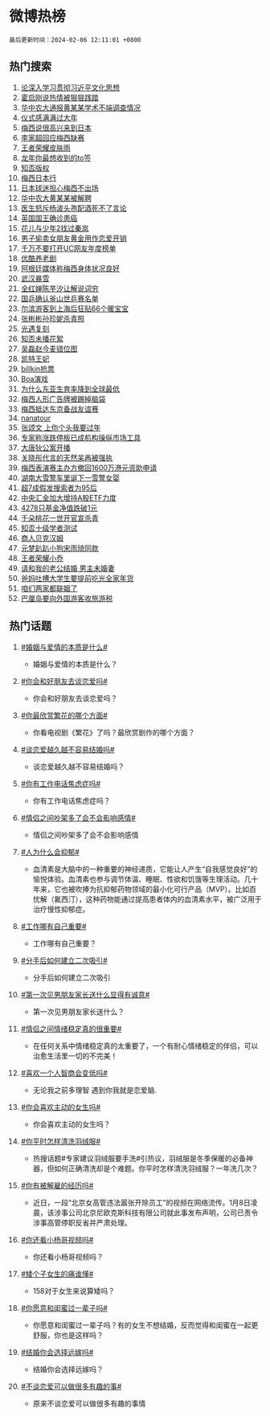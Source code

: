 # 微博热榜

`最后更新时间：2024-02-06 12:11:01 +0800`

## 热门搜索

1. [论深入学习贯彻习近平文化思想](https://m.weibo.cn/search?containerid=100103type%3D1%26t%3D10%26q%3D%23%E8%AE%BA%E6%B7%B1%E5%85%A5%E5%AD%A6%E4%B9%A0%E8%B4%AF%E5%BD%BB%E4%B9%A0%E8%BF%91%E5%B9%B3%E6%96%87%E5%8C%96%E6%80%9D%E6%83%B3%23&stream_entry_id=51&isnewpage=1&extparam=seat%3D1%26pos%3D0%26dgr%3D0%26filter_type%3Drealtimehot%26c_type%3D51%26stream_entry_id%3D51%26cate%3D10103%26q%3D%2523%25E8%25AE%25BA%25E6%25B7%25B1%25E5%2585%25A5%25E5%25AD%25A6%25E4%25B9%25A0%25E8%25B4%25AF%25E5%25BD%25BB%25E4%25B9%25A0%25E8%25BF%2591%25E5%25B9%25B3%25E6%2596%2587%25E5%258C%2596%25E6%2580%259D%25E6%2583%25B3%2523%26display_time%3D1707192659%26pre_seqid%3D17071926599289213224)
1. [霍启刚说热情被狠狠践踏](https://m.weibo.cn/search?containerid=100103type%3D1%26t%3D10%26q%3D%23%E9%9C%8D%E5%90%AF%E5%88%9A%E8%AF%B4%E7%83%AD%E6%83%85%E8%A2%AB%E7%8B%A0%E7%8B%A0%E8%B7%B5%E8%B8%8F%23&stream_entry_id=31&isnewpage=1&extparam=seat%3D1%26band_rank%3D1%26filter_type%3Drealtimehot%26c_type%3D31%26realpos%3D1%26cate%3D5001%26lcate%3D5001%26flag%3D1%26dgr%3D0%26q%3D%2523%25E9%259C%258D%25E5%2590%25AF%25E5%2588%259A%25E8%25AF%25B4%25E7%2583%25AD%25E6%2583%2585%25E8%25A2%25AB%25E7%258B%25A0%25E7%258B%25A0%25E8%25B7%25B5%25E8%25B8%258F%2523%26stream_entry_id%3D31%26pos%3D0%26display_time%3D1707192659%26pre_seqid%3D17071926599289213224)
1. [华中农大通报黄某某学术不端调查情况](https://m.weibo.cn/search?containerid=100103type%3D1%26t%3D10%26q%3D%23%E5%8D%8E%E4%B8%AD%E5%86%9C%E5%A4%A7%E9%80%9A%E6%8A%A5%E9%BB%84%E6%9F%90%E6%9F%90%E5%AD%A6%E6%9C%AF%E4%B8%8D%E7%AB%AF%E8%B0%83%E6%9F%A5%E6%83%85%E5%86%B5%23&stream_entry_id=31&isnewpage=1&extparam=seat%3D1%26band_rank%3D2%26filter_type%3Drealtimehot%26c_type%3D31%26realpos%3D2%26cate%3D5001%26lcate%3D5001%26flag%3D1%26dgr%3D0%26q%3D%2523%25E5%258D%258E%25E4%25B8%25AD%25E5%2586%259C%25E5%25A4%25A7%25E9%2580%259A%25E6%258A%25A5%25E9%25BB%2584%25E6%259F%2590%25E6%259F%2590%25E5%25AD%25A6%25E6%259C%25AF%25E4%25B8%258D%25E7%25AB%25AF%25E8%25B0%2583%25E6%259F%25A5%25E6%2583%2585%25E5%2586%25B5%2523%26stream_entry_id%3D31%26pos%3D1%26display_time%3D1707192659%26pre_seqid%3D17071926599289213224)
1. [仪式感满满过大年](https://m.weibo.cn/search?containerid=100103type%3D1%26t%3D10%26q%3D%23%E4%BB%AA%E5%BC%8F%E6%84%9F%E6%BB%A1%E6%BB%A1%E8%BF%87%E5%A4%A7%E5%B9%B4%23&stream_entry_id=31&isnewpage=1&extparam=seat%3D1%26band_rank%3D3%26filter_type%3Drealtimehot%26c_type%3D31%26realpos%3D3%26cate%3D5001%26lcate%3D5001%26flag%3D1%26dgr%3D0%26q%3D%2523%25E4%25BB%25AA%25E5%25BC%258F%25E6%2584%259F%25E6%25BB%25A1%25E6%25BB%25A1%25E8%25BF%2587%25E5%25A4%25A7%25E5%25B9%25B4%2523%26stream_entry_id%3D31%26pos%3D2%26display_time%3D1707192659%26pre_seqid%3D17071926599289213224)
1. [梅西说很高兴来到日本](https://m.weibo.cn/search?containerid=100103type%3D1%26t%3D10%26q%3D%23%E6%A2%85%E8%A5%BF%E8%AF%B4%E5%BE%88%E9%AB%98%E5%85%B4%E6%9D%A5%E5%88%B0%E6%97%A5%E6%9C%AC%23&stream_entry_id=31&isnewpage=1&extparam=seat%3D1%26band_rank%3D4%26filter_type%3Drealtimehot%26c_type%3D31%26realpos%3D4%26cate%3D5001%26lcate%3D5001%26flag%3D1%26dgr%3D0%26q%3D%2523%25E6%25A2%2585%25E8%25A5%25BF%25E8%25AF%25B4%25E5%25BE%2588%25E9%25AB%2598%25E5%2585%25B4%25E6%259D%25A5%25E5%2588%25B0%25E6%2597%25A5%25E6%259C%25AC%2523%26stream_entry_id%3D31%26pos%3D3%26display_time%3D1707192659%26pre_seqid%3D17071926599289213224)
1. [李家超回应梅西缺赛](https://m.weibo.cn/search?containerid=100103type%3D1%26t%3D10%26q%3D%23%E6%9D%8E%E5%AE%B6%E8%B6%85%E5%9B%9E%E5%BA%94%E6%A2%85%E8%A5%BF%E7%BC%BA%E8%B5%9B%23&stream_entry_id=31&isnewpage=1&extparam=seat%3D1%26band_rank%3D5%26filter_type%3Drealtimehot%26c_type%3D31%26realpos%3D5%26cate%3D5001%26lcate%3D5001%26flag%3D0%26dgr%3D0%26q%3D%2523%25E6%259D%258E%25E5%25AE%25B6%25E8%25B6%2585%25E5%259B%259E%25E5%25BA%2594%25E6%25A2%2585%25E8%25A5%25BF%25E7%25BC%25BA%25E8%25B5%259B%2523%26stream_entry_id%3D31%26pos%3D4%26display_time%3D1707192659%26pre_seqid%3D17071926599289213224)
1. [王者荣耀皮肤雨](https://m.weibo.cn/search?containerid=100103type%3D1%26t%3D10%26q%3D%23%E7%8E%8B%E8%80%85%E8%8D%A3%E8%80%80%E7%9A%AE%E8%82%A4%E9%9B%A8%23&stream_entry_id=31&isnewpage=1&extparam=seat%3D1%26band_rank%3D6%26filter_type%3Drealtimehot%26c_type%3D31%26realpos%3D6%26cate%3D5001%26lcate%3D5001%26flag%3D1%26dgr%3D0%26q%3D%2523%25E7%258E%258B%25E8%2580%2585%25E8%258D%25A3%25E8%2580%2580%25E7%259A%25AE%25E8%2582%25A4%25E9%259B%25A8%2523%26stream_entry_id%3D31%26pos%3D5%26display_time%3D1707192659%26pre_seqid%3D17071926599289213224)
1. [龙年你最想收到的to签](https://m.weibo.cn/search?containerid=100103type%3D1%26t%3D10%26q%3D%23%E9%BE%99%E5%B9%B4%E4%BD%A0%E6%9C%80%E6%83%B3%E6%94%B6%E5%88%B0%E7%9A%84to%E7%AD%BE%23&stream_entry_id=31&isnewpage=1&extparam=seat%3D1%26band_rank%3D7%26lcate%3D5001%26cate%3D5001%26q%3D%2523%25E9%25BE%2599%25E5%25B9%25B4%25E4%25BD%25A0%25E6%259C%2580%25E6%2583%25B3%25E6%2594%25B6%25E5%2588%25B0%25E7%259A%2584to%25E7%25AD%25BE%2523%26dgr%3D0%26pos%3D6%26adid%3D222657%26stream_entry_id%3D31%26filter_type%3Drealtimehot%26is_ad_pos%3D1%26c_type%3D31%26display_time%3D1707192659%26pre_seqid%3D17071926599289213224)
1. [知否版权](https://m.weibo.cn/search?containerid=100103type%3D1%26t%3D10%26q%3D%E7%9F%A5%E5%90%A6%E7%89%88%E6%9D%83&stream_entry_id=31&isnewpage=1&extparam=seat%3D1%26band_rank%3D7%26filter_type%3Drealtimehot%26c_type%3D31%26realpos%3D7%26cate%3D5001%26lcate%3D5001%26flag%3D2%26dgr%3D0%26q%3D%25E7%259F%25A5%25E5%2590%25A6%25E7%2589%2588%25E6%259D%2583%26stream_entry_id%3D31%26pos%3D7%26display_time%3D1707192659%26pre_seqid%3D17071926599289213224)
1. [梅西日本行](https://m.weibo.cn/search?containerid=100103type%3D1%26t%3D10%26q%3D%E6%A2%85%E8%A5%BF%E6%97%A5%E6%9C%AC%E8%A1%8C&stream_entry_id=31&isnewpage=1&extparam=seat%3D1%26band_rank%3D8%26filter_type%3Drealtimehot%26c_type%3D31%26realpos%3D8%26cate%3D5001%26lcate%3D5001%26flag%3D0%26dgr%3D0%26q%3D%25E6%25A2%2585%25E8%25A5%25BF%25E6%2597%25A5%25E6%259C%25AC%25E8%25A1%258C%26stream_entry_id%3D31%26pos%3D8%26display_time%3D1707192659%26pre_seqid%3D17071926599289213224)
1. [日本球迷担心梅西不出场](https://m.weibo.cn/search?containerid=100103type%3D1%26t%3D10%26q%3D%23%E6%97%A5%E6%9C%AC%E7%90%83%E8%BF%B7%E6%8B%85%E5%BF%83%E6%A2%85%E8%A5%BF%E4%B8%8D%E5%87%BA%E5%9C%BA%23&stream_entry_id=31&isnewpage=1&extparam=seat%3D1%26band_rank%3D9%26filter_type%3Drealtimehot%26c_type%3D31%26realpos%3D9%26cate%3D5001%26lcate%3D5001%26flag%3D2%26dgr%3D0%26q%3D%2523%25E6%2597%25A5%25E6%259C%25AC%25E7%2590%2583%25E8%25BF%25B7%25E6%258B%2585%25E5%25BF%2583%25E6%25A2%2585%25E8%25A5%25BF%25E4%25B8%258D%25E5%2587%25BA%25E5%259C%25BA%2523%26stream_entry_id%3D31%26pos%3D9%26display_time%3D1707192659%26pre_seqid%3D17071926599289213224)
1. [华中农大黄某某被解聘](https://m.weibo.cn/search?containerid=100103type%3D1%26t%3D10%26q%3D%23%E5%8D%8E%E4%B8%AD%E5%86%9C%E5%A4%A7%E9%BB%84%E6%9F%90%E6%9F%90%E8%A2%AB%E8%A7%A3%E8%81%98%23&stream_entry_id=31&isnewpage=1&extparam=seat%3D1%26band_rank%3D10%26filter_type%3Drealtimehot%26c_type%3D31%26realpos%3D10%26cate%3D5001%26lcate%3D5001%26flag%3D1%26dgr%3D0%26q%3D%2523%25E5%258D%258E%25E4%25B8%25AD%25E5%2586%259C%25E5%25A4%25A7%25E9%25BB%2584%25E6%259F%2590%25E6%259F%2590%25E8%25A2%25AB%25E8%25A7%25A3%25E8%2581%2598%2523%26stream_entry_id%3D31%26pos%3D10%26display_time%3D1707192659%26pre_seqid%3D17071926599289213224)
1. [医生怒斥杨波头孢配酒死不了言论](https://m.weibo.cn/search?containerid=100103type%3D1%26t%3D10%26q%3D%23%E5%8C%BB%E7%94%9F%E6%80%92%E6%96%A5%E6%9D%A8%E6%B3%A2%E5%A4%B4%E5%AD%A2%E9%85%8D%E9%85%92%E6%AD%BB%E4%B8%8D%E4%BA%86%E8%A8%80%E8%AE%BA%23&stream_entry_id=31&isnewpage=1&extparam=seat%3D1%26band_rank%3D11%26filter_type%3Drealtimehot%26c_type%3D31%26realpos%3D11%26cate%3D5001%26lcate%3D5001%26flag%3D1%26dgr%3D0%26q%3D%2523%25E5%258C%25BB%25E7%2594%259F%25E6%2580%2592%25E6%2596%25A5%25E6%259D%25A8%25E6%25B3%25A2%25E5%25A4%25B4%25E5%25AD%25A2%25E9%2585%258D%25E9%2585%2592%25E6%25AD%25BB%25E4%25B8%258D%25E4%25BA%2586%25E8%25A8%2580%25E8%25AE%25BA%2523%26stream_entry_id%3D31%26pos%3D11%26display_time%3D1707192659%26pre_seqid%3D17071926599289213224)
1. [英国国王确诊患癌](https://m.weibo.cn/search?containerid=100103type%3D1%26t%3D10%26q%3D%23%E8%8B%B1%E5%9B%BD%E5%9B%BD%E7%8E%8B%E7%A1%AE%E8%AF%8A%E6%82%A3%E7%99%8C%23&stream_entry_id=31&isnewpage=1&extparam=seat%3D1%26band_rank%3D12%26filter_type%3Drealtimehot%26c_type%3D31%26realpos%3D12%26cate%3D5001%26lcate%3D5001%26flag%3D2%26dgr%3D0%26q%3D%2523%25E8%258B%25B1%25E5%259B%25BD%25E5%259B%25BD%25E7%258E%258B%25E7%25A1%25AE%25E8%25AF%258A%25E6%2582%25A3%25E7%2599%258C%2523%26stream_entry_id%3D31%26pos%3D12%26display_time%3D1707192659%26pre_seqid%3D17071926599289213224)
1. [花儿与少年2找过秦岚](https://m.weibo.cn/search?containerid=100103type%3D1%26t%3D10%26q%3D%23%E8%8A%B1%E5%84%BF%E4%B8%8E%E5%B0%91%E5%B9%B42%E6%89%BE%E8%BF%87%E7%A7%A6%E5%B2%9A%23&stream_entry_id=31&isnewpage=1&extparam=seat%3D1%26band_rank%3D13%26filter_type%3Drealtimehot%26c_type%3D31%26realpos%3D13%26cate%3D5001%26lcate%3D5001%26flag%3D1%26dgr%3D0%26q%3D%2523%25E8%258A%25B1%25E5%2584%25BF%25E4%25B8%258E%25E5%25B0%2591%25E5%25B9%25B42%25E6%2589%25BE%25E8%25BF%2587%25E7%25A7%25A6%25E5%25B2%259A%2523%26stream_entry_id%3D31%26pos%3D13%26display_time%3D1707192659%26pre_seqid%3D17071926599289213224)
1. [男子偷卖女朋友黄金用作恋爱开销](https://m.weibo.cn/search?containerid=100103type%3D1%26t%3D10%26q%3D%23%E7%94%B7%E5%AD%90%E5%81%B7%E5%8D%96%E5%A5%B3%E6%9C%8B%E5%8F%8B%E9%BB%84%E9%87%91%E7%94%A8%E4%BD%9C%E6%81%8B%E7%88%B1%E5%BC%80%E9%94%80%23&stream_entry_id=31&isnewpage=1&extparam=seat%3D1%26band_rank%3D14%26filter_type%3Drealtimehot%26c_type%3D31%26realpos%3D14%26cate%3D5001%26lcate%3D5001%26flag%3D2%26dgr%3D0%26q%3D%2523%25E7%2594%25B7%25E5%25AD%2590%25E5%2581%25B7%25E5%258D%2596%25E5%25A5%25B3%25E6%259C%258B%25E5%258F%258B%25E9%25BB%2584%25E9%2587%2591%25E7%2594%25A8%25E4%25BD%259C%25E6%2581%258B%25E7%2588%25B1%25E5%25BC%2580%25E9%2594%2580%2523%26stream_entry_id%3D31%26pos%3D14%26display_time%3D1707192659%26pre_seqid%3D17071926599289213224)
1. [千万不要打开UC网友年度榜单](https://m.weibo.cn/search?containerid=100103type%3D1%26t%3D10%26q%3D%23%E5%8D%83%E4%B8%87%E4%B8%8D%E8%A6%81%E6%89%93%E5%BC%80UC%E7%BD%91%E5%8F%8B%E5%B9%B4%E5%BA%A6%E6%A6%9C%E5%8D%95%23&stream_entry_id=31&isnewpage=1&extparam=seat%3D1%26band_rank%3D15%26filter_type%3Drealtimehot%26c_type%3D31%26realpos%3D15%26cate%3D5001%26lcate%3D5001%26flag%3D0%26dgr%3D0%26q%3D%2523%25E5%258D%2583%25E4%25B8%2587%25E4%25B8%258D%25E8%25A6%2581%25E6%2589%2593%25E5%25BC%2580UC%25E7%25BD%2591%25E5%258F%258B%25E5%25B9%25B4%25E5%25BA%25A6%25E6%25A6%259C%25E5%258D%2595%2523%26adid%3D222769%26stream_entry_id%3D31%26pos%3D15%26display_time%3D1707192659%26pre_seqid%3D17071926599289213224)
1. [优酷养老剧](https://m.weibo.cn/search?containerid=100103type%3D1%26t%3D10%26q%3D%E4%BC%98%E9%85%B7%E5%85%BB%E8%80%81%E5%89%A7&stream_entry_id=31&isnewpage=1&extparam=seat%3D1%26band_rank%3D16%26filter_type%3Drealtimehot%26c_type%3D31%26realpos%3D16%26cate%3D5001%26lcate%3D5001%26flag%3D1%26dgr%3D0%26q%3D%25E4%25BC%2598%25E9%2585%25B7%25E5%2585%25BB%25E8%2580%2581%25E5%2589%25A7%26stream_entry_id%3D31%26pos%3D16%26display_time%3D1707192659%26pre_seqid%3D17071926599289213224)
1. [阿根廷媒体称梅西身体状况良好](https://m.weibo.cn/search?containerid=100103type%3D1%26t%3D10%26q%3D%23%E9%98%BF%E6%A0%B9%E5%BB%B7%E5%AA%92%E4%BD%93%E7%A7%B0%E6%A2%85%E8%A5%BF%E8%BA%AB%E4%BD%93%E7%8A%B6%E5%86%B5%E8%89%AF%E5%A5%BD%23&stream_entry_id=31&isnewpage=1&extparam=seat%3D1%26band_rank%3D17%26filter_type%3Drealtimehot%26c_type%3D31%26realpos%3D17%26cate%3D5001%26lcate%3D5001%26flag%3D0%26dgr%3D0%26q%3D%2523%25E9%2598%25BF%25E6%25A0%25B9%25E5%25BB%25B7%25E5%25AA%2592%25E4%25BD%2593%25E7%25A7%25B0%25E6%25A2%2585%25E8%25A5%25BF%25E8%25BA%25AB%25E4%25BD%2593%25E7%258A%25B6%25E5%2586%25B5%25E8%2589%25AF%25E5%25A5%25BD%2523%26stream_entry_id%3D31%26pos%3D17%26display_time%3D1707192659%26pre_seqid%3D17071926599289213224)
1. [武汉暴雪](https://m.weibo.cn/search?containerid=100103type%3D1%26t%3D10%26q%3D%23%E6%AD%A6%E6%B1%89%E6%9A%B4%E9%9B%AA%23&stream_entry_id=31&isnewpage=1&extparam=seat%3D1%26band_rank%3D18%26filter_type%3Drealtimehot%26c_type%3D31%26realpos%3D18%26cate%3D5001%26lcate%3D5001%26flag%3D2%26dgr%3D0%26q%3D%2523%25E6%25AD%25A6%25E6%25B1%2589%25E6%259A%25B4%25E9%259B%25AA%2523%26stream_entry_id%3D31%26pos%3D18%26display_time%3D1707192659%26pre_seqid%3D17071926599289213224)
1. [全红婵陈芋汐让解说词穷](https://m.weibo.cn/search?containerid=100103type%3D1%26t%3D10%26q%3D%23%E5%85%A8%E7%BA%A2%E5%A9%B5%E9%99%88%E8%8A%8B%E6%B1%90%E8%AE%A9%E8%A7%A3%E8%AF%B4%E8%AF%8D%E7%A9%B7%23&stream_entry_id=31&isnewpage=1&extparam=seat%3D1%26band_rank%3D19%26filter_type%3Drealtimehot%26c_type%3D31%26realpos%3D19%26cate%3D5001%26lcate%3D5001%26flag%3D0%26dgr%3D0%26q%3D%2523%25E5%2585%25A8%25E7%25BA%25A2%25E5%25A9%25B5%25E9%2599%2588%25E8%258A%258B%25E6%25B1%2590%25E8%25AE%25A9%25E8%25A7%25A3%25E8%25AF%25B4%25E8%25AF%258D%25E7%25A9%25B7%2523%26stream_entry_id%3D31%26pos%3D19%26display_time%3D1707192659%26pre_seqid%3D17071926599289213224)
1. [国乒确认釜山世乒赛名单](https://m.weibo.cn/search?containerid=100103type%3D1%26t%3D10%26q%3D%23%E5%9B%BD%E4%B9%92%E7%A1%AE%E8%AE%A4%E9%87%9C%E5%B1%B1%E4%B8%96%E4%B9%92%E8%B5%9B%E5%90%8D%E5%8D%95%23&stream_entry_id=31&isnewpage=1&extparam=seat%3D1%26band_rank%3D20%26filter_type%3Drealtimehot%26c_type%3D31%26realpos%3D20%26cate%3D5001%26lcate%3D5001%26flag%3D1%26dgr%3D0%26q%3D%2523%25E5%259B%25BD%25E4%25B9%2592%25E7%25A1%25AE%25E8%25AE%25A4%25E9%2587%259C%25E5%25B1%25B1%25E4%25B8%2596%25E4%25B9%2592%25E8%25B5%259B%25E5%2590%258D%25E5%258D%2595%2523%26stream_entry_id%3D31%26pos%3D20%26display_time%3D1707192659%26pre_seqid%3D17071926599289213224)
1. [尔滨游客到上海后狂贴66个暖宝宝](https://m.weibo.cn/search?containerid=100103type%3D1%26t%3D10%26q%3D%23%E5%B0%94%E6%BB%A8%E6%B8%B8%E5%AE%A2%E5%88%B0%E4%B8%8A%E6%B5%B7%E5%90%8E%E7%8B%82%E8%B4%B466%E4%B8%AA%E6%9A%96%E5%AE%9D%E5%AE%9D%23&stream_entry_id=31&isnewpage=1&extparam=seat%3D1%26band_rank%3D21%26filter_type%3Drealtimehot%26c_type%3D31%26realpos%3D21%26cate%3D5001%26lcate%3D5001%26flag%3D1%26dgr%3D0%26q%3D%2523%25E5%25B0%2594%25E6%25BB%25A8%25E6%25B8%25B8%25E5%25AE%25A2%25E5%2588%25B0%25E4%25B8%258A%25E6%25B5%25B7%25E5%2590%258E%25E7%258B%2582%25E8%25B4%25B466%25E4%25B8%25AA%25E6%259A%2596%25E5%25AE%259D%25E5%25AE%259D%2523%26stream_entry_id%3D31%26pos%3D21%26display_time%3D1707192659%26pre_seqid%3D17071926599289213224)
1. [张彬彬孙珍妮杀青照](https://m.weibo.cn/search?containerid=100103type%3D1%26t%3D10%26q%3D%23%E5%BC%A0%E5%BD%AC%E5%BD%AC%E5%AD%99%E7%8F%8D%E5%A6%AE%E6%9D%80%E9%9D%92%E7%85%A7%23&stream_entry_id=31&isnewpage=1&extparam=seat%3D1%26band_rank%3D22%26filter_type%3Drealtimehot%26c_type%3D31%26realpos%3D22%26cate%3D5001%26lcate%3D5001%26flag%3D1%26dgr%3D0%26q%3D%2523%25E5%25BC%25A0%25E5%25BD%25AC%25E5%25BD%25AC%25E5%25AD%2599%25E7%258F%258D%25E5%25A6%25AE%25E6%259D%2580%25E9%259D%2592%25E7%2585%25A7%2523%26stream_entry_id%3D31%26pos%3D22%26display_time%3D1707192659%26pre_seqid%3D17071926599289213224)
1. [光遇复刻](https://m.weibo.cn/search?containerid=100103type%3D1%26t%3D10%26q%3D%E5%85%89%E9%81%87%E5%A4%8D%E5%88%BB&stream_entry_id=31&isnewpage=1&extparam=seat%3D1%26band_rank%3D23%26filter_type%3Drealtimehot%26c_type%3D31%26realpos%3D23%26cate%3D5001%26lcate%3D5001%26flag%3D1%26dgr%3D0%26q%3D%25E5%2585%2589%25E9%2581%2587%25E5%25A4%258D%25E5%2588%25BB%26stream_entry_id%3D31%26pos%3D23%26display_time%3D1707192659%26pre_seqid%3D17071926599289213224)
1. [知否未播花絮](https://m.weibo.cn/search?containerid=100103type%3D1%26t%3D10%26q%3D%23%E7%9F%A5%E5%90%A6%E6%9C%AA%E6%92%AD%E8%8A%B1%E7%B5%AE%23&stream_entry_id=31&isnewpage=1&extparam=seat%3D1%26band_rank%3D24%26filter_type%3Drealtimehot%26c_type%3D31%26realpos%3D24%26cate%3D5001%26lcate%3D5001%26flag%3D1%26dgr%3D0%26q%3D%2523%25E7%259F%25A5%25E5%2590%25A6%25E6%259C%25AA%25E6%2592%25AD%25E8%258A%25B1%25E7%25B5%25AE%2523%26stream_entry_id%3D31%26pos%3D24%26display_time%3D1707192659%26pre_seqid%3D17071926599289213224)
1. [吴磊赵今麦错位图](https://m.weibo.cn/search?containerid=100103type%3D1%26t%3D10%26q%3D%E5%90%B4%E7%A3%8A%E8%B5%B5%E4%BB%8A%E9%BA%A6%E9%94%99%E4%BD%8D%E5%9B%BE&stream_entry_id=31&isnewpage=1&extparam=seat%3D1%26band_rank%3D25%26filter_type%3Drealtimehot%26c_type%3D31%26realpos%3D25%26cate%3D5001%26lcate%3D5001%26flag%3D1%26dgr%3D0%26q%3D%25E5%2590%25B4%25E7%25A3%258A%25E8%25B5%25B5%25E4%25BB%258A%25E9%25BA%25A6%25E9%2594%2599%25E4%25BD%258D%25E5%259B%25BE%26stream_entry_id%3D31%26pos%3D25%26display_time%3D1707192659%26pre_seqid%3D17071926599289213224)
1. [凯特王妃](https://m.weibo.cn/search?containerid=100103type%3D1%26t%3D10%26q%3D%E5%87%AF%E7%89%B9%E7%8E%8B%E5%A6%83&stream_entry_id=31&isnewpage=1&extparam=seat%3D1%26band_rank%3D26%26filter_type%3Drealtimehot%26c_type%3D31%26realpos%3D26%26cate%3D5001%26lcate%3D5001%26flag%3D0%26dgr%3D0%26q%3D%25E5%2587%25AF%25E7%2589%25B9%25E7%258E%258B%25E5%25A6%2583%26stream_entry_id%3D31%26pos%3D26%26display_time%3D1707192659%26pre_seqid%3D17071926599289213224)
1. [billkin抢票](https://m.weibo.cn/search?containerid=100103type%3D1%26t%3D10%26q%3Dbillkin%E6%8A%A2%E7%A5%A8&stream_entry_id=31&isnewpage=1&extparam=seat%3D1%26band_rank%3D27%26filter_type%3Drealtimehot%26c_type%3D31%26realpos%3D27%26cate%3D5001%26lcate%3D5001%26flag%3D1%26dgr%3D0%26q%3Dbillkin%25E6%258A%25A2%25E7%25A5%25A8%26stream_entry_id%3D31%26pos%3D27%26display_time%3D1707192659%26pre_seqid%3D17071926599289213224)
1. [Boa演戏](https://m.weibo.cn/search?containerid=100103type%3D1%26t%3D10%26q%3DBoa%E6%BC%94%E6%88%8F&stream_entry_id=31&isnewpage=1&extparam=seat%3D1%26band_rank%3D28%26filter_type%3Drealtimehot%26c_type%3D31%26realpos%3D28%26cate%3D5001%26lcate%3D5001%26flag%3D0%26dgr%3D0%26q%3DBoa%25E6%25BC%2594%25E6%2588%258F%26stream_entry_id%3D31%26pos%3D28%26display_time%3D1707192659%26pre_seqid%3D17071926599289213224)
1. [为什么东亚生育率降到全球最低](https://m.weibo.cn/search?containerid=100103type%3D1%26t%3D10%26q%3D%23%E4%B8%BA%E4%BB%80%E4%B9%88%E4%B8%9C%E4%BA%9A%E7%94%9F%E8%82%B2%E7%8E%87%E9%99%8D%E5%88%B0%E5%85%A8%E7%90%83%E6%9C%80%E4%BD%8E%23&stream_entry_id=31&isnewpage=1&extparam=seat%3D1%26band_rank%3D29%26filter_type%3Drealtimehot%26c_type%3D31%26realpos%3D29%26cate%3D5001%26lcate%3D5001%26flag%3D0%26dgr%3D0%26q%3D%2523%25E4%25B8%25BA%25E4%25BB%2580%25E4%25B9%2588%25E4%25B8%259C%25E4%25BA%259A%25E7%2594%259F%25E8%2582%25B2%25E7%258E%2587%25E9%2599%258D%25E5%2588%25B0%25E5%2585%25A8%25E7%2590%2583%25E6%259C%2580%25E4%25BD%258E%2523%26stream_entry_id%3D31%26pos%3D29%26display_time%3D1707192659%26pre_seqid%3D17071926599289213224)
1. [梅西人形广告牌被踢掉脑袋](https://m.weibo.cn/search?containerid=100103type%3D1%26t%3D10%26q%3D%23%E6%A2%85%E8%A5%BF%E4%BA%BA%E5%BD%A2%E5%B9%BF%E5%91%8A%E7%89%8C%E8%A2%AB%E8%B8%A2%E6%8E%89%E8%84%91%E8%A2%8B%23&stream_entry_id=31&isnewpage=1&extparam=seat%3D1%26band_rank%3D30%26filter_type%3Drealtimehot%26c_type%3D31%26realpos%3D30%26cate%3D5001%26lcate%3D5001%26flag%3D1%26dgr%3D0%26q%3D%2523%25E6%25A2%2585%25E8%25A5%25BF%25E4%25BA%25BA%25E5%25BD%25A2%25E5%25B9%25BF%25E5%2591%258A%25E7%2589%258C%25E8%25A2%25AB%25E8%25B8%25A2%25E6%258E%2589%25E8%2584%2591%25E8%25A2%258B%2523%26stream_entry_id%3D31%26pos%3D30%26display_time%3D1707192659%26pre_seqid%3D17071926599289213224)
1. [梅西抵达东京备战友谊赛](https://m.weibo.cn/search?containerid=100103type%3D1%26t%3D10%26q%3D%23%E6%A2%85%E8%A5%BF%E6%8A%B5%E8%BE%BE%E4%B8%9C%E4%BA%AC%E5%A4%87%E6%88%98%E5%8F%8B%E8%B0%8A%E8%B5%9B%23&stream_entry_id=31&isnewpage=1&extparam=seat%3D1%26band_rank%3D31%26filter_type%3Drealtimehot%26c_type%3D31%26realpos%3D31%26cate%3D5001%26lcate%3D5001%26flag%3D0%26dgr%3D0%26q%3D%2523%25E6%25A2%2585%25E8%25A5%25BF%25E6%258A%25B5%25E8%25BE%25BE%25E4%25B8%259C%25E4%25BA%25AC%25E5%25A4%2587%25E6%2588%2598%25E5%258F%258B%25E8%25B0%258A%25E8%25B5%259B%2523%26stream_entry_id%3D31%26pos%3D31%26display_time%3D1707192659%26pre_seqid%3D17071926599289213224)
1. [nanatour](https://m.weibo.cn/search?containerid=100103type%3D1%26t%3D10%26q%3Dnanatour&stream_entry_id=31&isnewpage=1&extparam=seat%3D1%26band_rank%3D32%26filter_type%3Drealtimehot%26c_type%3D31%26realpos%3D32%26cate%3D5001%26lcate%3D5001%26flag%3D1%26dgr%3D0%26q%3Dnanatour%26stream_entry_id%3D31%26pos%3D32%26display_time%3D1707192659%26pre_seqid%3D17071926599289213224)
1. [张颂文 上你个头我要过年](https://m.weibo.cn/search?containerid=100103type%3D1%26t%3D10%26q%3D%E5%BC%A0%E9%A2%82%E6%96%87+%E4%B8%8A%E4%BD%A0%E4%B8%AA%E5%A4%B4%E6%88%91%E8%A6%81%E8%BF%87%E5%B9%B4&stream_entry_id=31&isnewpage=1&extparam=seat%3D1%26band_rank%3D33%26filter_type%3Drealtimehot%26c_type%3D31%26realpos%3D33%26cate%3D5001%26lcate%3D5001%26flag%3D0%26dgr%3D0%26q%3D%25E5%25BC%25A0%25E9%25A2%2582%25E6%2596%2587%2520%25E4%25B8%258A%25E4%25BD%25A0%25E4%25B8%25AA%25E5%25A4%25B4%25E6%2588%2591%25E8%25A6%2581%25E8%25BF%2587%25E5%25B9%25B4%26stream_entry_id%3D31%26pos%3D33%26display_time%3D1707192659%26pre_seqid%3D17071926599289213224)
1. [专家称涨跌停板已成机构操纵市场工具](https://m.weibo.cn/search?containerid=100103type%3D1%26t%3D10%26q%3D%23%E4%B8%93%E5%AE%B6%E7%A7%B0%E6%B6%A8%E8%B7%8C%E5%81%9C%E6%9D%BF%E5%B7%B2%E6%88%90%E6%9C%BA%E6%9E%84%E6%93%8D%E7%BA%B5%E5%B8%82%E5%9C%BA%E5%B7%A5%E5%85%B7%23&stream_entry_id=31&isnewpage=1&extparam=seat%3D1%26band_rank%3D34%26filter_type%3Drealtimehot%26c_type%3D31%26realpos%3D34%26cate%3D5001%26lcate%3D5001%26flag%3D1%26dgr%3D0%26q%3D%2523%25E4%25B8%2593%25E5%25AE%25B6%25E7%25A7%25B0%25E6%25B6%25A8%25E8%25B7%258C%25E5%2581%259C%25E6%259D%25BF%25E5%25B7%25B2%25E6%2588%2590%25E6%259C%25BA%25E6%259E%2584%25E6%2593%258D%25E7%25BA%25B5%25E5%25B8%2582%25E5%259C%25BA%25E5%25B7%25A5%25E5%2585%25B7%2523%26stream_entry_id%3D31%26pos%3D34%26display_time%3D1707192659%26pre_seqid%3D17071926599289213224)
1. [大唐狄公案开播](https://m.weibo.cn/search?containerid=100103type%3D1%26t%3D10%26q%3D%23%E5%A4%A7%E5%94%90%E7%8B%84%E5%85%AC%E6%A1%88%E5%BC%80%E6%92%AD%23&stream_entry_id=31&isnewpage=1&extparam=seat%3D1%26band_rank%3D35%26filter_type%3Drealtimehot%26c_type%3D31%26realpos%3D35%26cate%3D5001%26lcate%3D5001%26flag%3D1%26dgr%3D0%26q%3D%2523%25E5%25A4%25A7%25E5%2594%2590%25E7%258B%2584%25E5%2585%25AC%25E6%25A1%2588%25E5%25BC%2580%25E6%2592%25AD%2523%26stream_entry_id%3D31%26pos%3D35%26display_time%3D1707192659%26pre_seqid%3D17071926599289213224)
1. [关晓彤代言的天然呆再被强执](https://m.weibo.cn/search?containerid=100103type%3D1%26t%3D10%26q%3D%23%E5%85%B3%E6%99%93%E5%BD%A4%E4%BB%A3%E8%A8%80%E7%9A%84%E5%A4%A9%E7%84%B6%E5%91%86%E5%86%8D%E8%A2%AB%E5%BC%BA%E6%89%A7%23&stream_entry_id=31&isnewpage=1&extparam=seat%3D1%26band_rank%3D36%26filter_type%3Drealtimehot%26c_type%3D31%26realpos%3D36%26cate%3D5001%26lcate%3D5001%26flag%3D1%26dgr%3D0%26q%3D%2523%25E5%2585%25B3%25E6%2599%2593%25E5%25BD%25A4%25E4%25BB%25A3%25E8%25A8%2580%25E7%259A%2584%25E5%25A4%25A9%25E7%2584%25B6%25E5%2591%2586%25E5%2586%258D%25E8%25A2%25AB%25E5%25BC%25BA%25E6%2589%25A7%2523%26stream_entry_id%3D31%26pos%3D36%26display_time%3D1707192659%26pre_seqid%3D17071926599289213224)
1. [梅西表演赛主办方撤回1600万港元资助申请](https://m.weibo.cn/search?containerid=100103type%3D1%26t%3D10%26q%3D%23%E6%A2%85%E8%A5%BF%E8%A1%A8%E6%BC%94%E8%B5%9B%E4%B8%BB%E5%8A%9E%E6%96%B9%E6%92%A4%E5%9B%9E1600%E4%B8%87%E6%B8%AF%E5%85%83%E8%B5%84%E5%8A%A9%E7%94%B3%E8%AF%B7%23&stream_entry_id=31&isnewpage=1&extparam=seat%3D1%26band_rank%3D37%26filter_type%3Drealtimehot%26c_type%3D31%26realpos%3D37%26cate%3D5001%26lcate%3D5001%26flag%3D0%26dgr%3D0%26q%3D%2523%25E6%25A2%2585%25E8%25A5%25BF%25E8%25A1%25A8%25E6%25BC%2594%25E8%25B5%259B%25E4%25B8%25BB%25E5%258A%259E%25E6%2596%25B9%25E6%2592%25A4%25E5%259B%259E1600%25E4%25B8%2587%25E6%25B8%25AF%25E5%2585%2583%25E8%25B5%2584%25E5%258A%25A9%25E7%2594%25B3%25E8%25AF%25B7%2523%26stream_entry_id%3D31%26pos%3D37%26display_time%3D1707192659%26pre_seqid%3D17071926599289213224)
1. [湖南大雪警车里诞下一雪警女婴](https://m.weibo.cn/search?containerid=100103type%3D1%26t%3D10%26q%3D%23%E6%B9%96%E5%8D%97%E5%A4%A7%E9%9B%AA%E8%AD%A6%E8%BD%A6%E9%87%8C%E8%AF%9E%E4%B8%8B%E4%B8%80%E9%9B%AA%E8%AD%A6%E5%A5%B3%E5%A9%B4%23&stream_entry_id=31&isnewpage=1&extparam=seat%3D1%26band_rank%3D38%26filter_type%3Drealtimehot%26c_type%3D31%26realpos%3D38%26cate%3D5001%26lcate%3D5001%26flag%3D32768%26dgr%3D0%26q%3D%2523%25E6%25B9%2596%25E5%258D%2597%25E5%25A4%25A7%25E9%259B%25AA%25E8%25AD%25A6%25E8%25BD%25A6%25E9%2587%258C%25E8%25AF%259E%25E4%25B8%258B%25E4%25B8%2580%25E9%259B%25AA%25E8%25AD%25A6%25E5%25A5%25B3%25E5%25A9%25B4%2523%26stream_entry_id%3D31%26pos%3D38%26display_time%3D1707192659%26pre_seqid%3D17071926599289213224)
1. [超7成假发搜索者为95后](https://m.weibo.cn/search?containerid=100103type%3D1%26t%3D10%26q%3D%23%E8%B6%857%E6%88%90%E5%81%87%E5%8F%91%E6%90%9C%E7%B4%A2%E8%80%85%E4%B8%BA95%E5%90%8E%23&stream_entry_id=31&isnewpage=1&extparam=seat%3D1%26band_rank%3D39%26filter_type%3Drealtimehot%26c_type%3D31%26realpos%3D39%26cate%3D5001%26lcate%3D5001%26flag%3D1%26dgr%3D0%26q%3D%2523%25E8%25B6%25857%25E6%2588%2590%25E5%2581%2587%25E5%258F%2591%25E6%2590%259C%25E7%25B4%25A2%25E8%2580%2585%25E4%25B8%25BA95%25E5%2590%258E%2523%26stream_entry_id%3D31%26pos%3D39%26display_time%3D1707192659%26pre_seqid%3D17071926599289213224)
1. [中央汇金加大增持A股ETF力度](https://m.weibo.cn/search?containerid=100103type%3D1%26t%3D10%26q%3D%23%E4%B8%AD%E5%A4%AE%E6%B1%87%E9%87%91%E5%8A%A0%E5%A4%A7%E5%A2%9E%E6%8C%81A%E8%82%A1ETF%E5%8A%9B%E5%BA%A6%23&stream_entry_id=31&isnewpage=1&extparam=seat%3D1%26band_rank%3D40%26filter_type%3Drealtimehot%26c_type%3D31%26realpos%3D40%26cate%3D5001%26lcate%3D5001%26flag%3D0%26dgr%3D0%26q%3D%2523%25E4%25B8%25AD%25E5%25A4%25AE%25E6%25B1%2587%25E9%2587%2591%25E5%258A%25A0%25E5%25A4%25A7%25E5%25A2%259E%25E6%258C%2581A%25E8%2582%25A1ETF%25E5%258A%259B%25E5%25BA%25A6%2523%26stream_entry_id%3D31%26pos%3D40%26display_time%3D1707192659%26pre_seqid%3D17071926599289213224)
1. [4278只基金净值跌破1元](https://m.weibo.cn/search?containerid=100103type%3D1%26t%3D10%26q%3D%234278%E5%8F%AA%E5%9F%BA%E9%87%91%E5%87%80%E5%80%BC%E8%B7%8C%E7%A0%B41%E5%85%83%23&stream_entry_id=31&isnewpage=1&extparam=seat%3D1%26band_rank%3D41%26filter_type%3Drealtimehot%26c_type%3D31%26realpos%3D41%26cate%3D5001%26lcate%3D5001%26flag%3D1%26dgr%3D0%26q%3D%25234278%25E5%258F%25AA%25E5%259F%25BA%25E9%2587%2591%25E5%2587%2580%25E5%2580%25BC%25E8%25B7%258C%25E7%25A0%25B41%25E5%2585%2583%2523%26stream_entry_id%3D31%26pos%3D41%26display_time%3D1707192659%26pre_seqid%3D17071926599289213224)
1. [千朵桃花一世开官宣杀青](https://m.weibo.cn/search?containerid=100103type%3D1%26t%3D10%26q%3D%23%E5%8D%83%E6%9C%B5%E6%A1%83%E8%8A%B1%E4%B8%80%E4%B8%96%E5%BC%80%E5%AE%98%E5%AE%A3%E6%9D%80%E9%9D%92%23&stream_entry_id=31&isnewpage=1&extparam=seat%3D1%26band_rank%3D42%26filter_type%3Drealtimehot%26c_type%3D31%26realpos%3D42%26cate%3D5001%26lcate%3D5001%26flag%3D1%26dgr%3D0%26q%3D%2523%25E5%258D%2583%25E6%259C%25B5%25E6%25A1%2583%25E8%258A%25B1%25E4%25B8%2580%25E4%25B8%2596%25E5%25BC%2580%25E5%25AE%2598%25E5%25AE%25A3%25E6%259D%2580%25E9%259D%2592%2523%26stream_entry_id%3D31%26pos%3D42%26display_time%3D1707192659%26pre_seqid%3D17071926599289213224)
1. [知否十级学者测试](https://m.weibo.cn/search?containerid=100103type%3D1%26t%3D10%26q%3D%E7%9F%A5%E5%90%A6%E5%8D%81%E7%BA%A7%E5%AD%A6%E8%80%85%E6%B5%8B%E8%AF%95&stream_entry_id=31&isnewpage=1&extparam=seat%3D1%26band_rank%3D43%26filter_type%3Drealtimehot%26c_type%3D31%26realpos%3D43%26cate%3D5001%26lcate%3D5001%26flag%3D1%26dgr%3D0%26q%3D%25E7%259F%25A5%25E5%2590%25A6%25E5%258D%2581%25E7%25BA%25A7%25E5%25AD%25A6%25E8%2580%2585%25E6%25B5%258B%25E8%25AF%2595%26stream_entry_id%3D31%26pos%3D43%26display_time%3D1707192659%26pre_seqid%3D17071926599289213224)
1. [商人贝克汉姆](https://m.weibo.cn/search?containerid=100103type%3D1%26t%3D10%26q%3D%E5%95%86%E4%BA%BA%E8%B4%9D%E5%85%8B%E6%B1%89%E5%A7%86&stream_entry_id=31&isnewpage=1&extparam=seat%3D1%26band_rank%3D44%26filter_type%3Drealtimehot%26c_type%3D31%26realpos%3D44%26cate%3D5001%26lcate%3D5001%26flag%3D1%26dgr%3D0%26q%3D%25E5%2595%2586%25E4%25BA%25BA%25E8%25B4%259D%25E5%2585%258B%25E6%25B1%2589%25E5%25A7%2586%26stream_entry_id%3D31%26pos%3D44%26display_time%3D1707192659%26pre_seqid%3D17071926599289213224)
1. [元梦趴趴小狗宋雨琦同款](https://m.weibo.cn/search?containerid=100103type%3D1%26t%3D10%26q%3D%23%E5%85%83%E6%A2%A6%E8%B6%B4%E8%B6%B4%E5%B0%8F%E7%8B%97%E5%AE%8B%E9%9B%A8%E7%90%A6%E5%90%8C%E6%AC%BE%23&stream_entry_id=31&isnewpage=1&extparam=seat%3D1%26band_rank%3D45%26filter_type%3Drealtimehot%26c_type%3D31%26realpos%3D45%26cate%3D5001%26lcate%3D5001%26flag%3D0%26dgr%3D0%26q%3D%2523%25E5%2585%2583%25E6%25A2%25A6%25E8%25B6%25B4%25E8%25B6%25B4%25E5%25B0%258F%25E7%258B%2597%25E5%25AE%258B%25E9%259B%25A8%25E7%2590%25A6%25E5%2590%258C%25E6%25AC%25BE%2523%26adid%3D222790%26stream_entry_id%3D31%26pos%3D45%26display_time%3D1707192659%26pre_seqid%3D17071926599289213224)
1. [王者荣耀小乔](https://m.weibo.cn/search?containerid=100103type%3D1%26t%3D10%26q%3D%E7%8E%8B%E8%80%85%E8%8D%A3%E8%80%80%E5%B0%8F%E4%B9%94&stream_entry_id=31&isnewpage=1&extparam=seat%3D1%26band_rank%3D46%26filter_type%3Drealtimehot%26c_type%3D31%26realpos%3D46%26cate%3D5001%26lcate%3D5001%26flag%3D0%26dgr%3D0%26q%3D%25E7%258E%258B%25E8%2580%2585%25E8%258D%25A3%25E8%2580%2580%25E5%25B0%258F%25E4%25B9%2594%26stream_entry_id%3D31%26pos%3D46%26display_time%3D1707192659%26pre_seqid%3D17071926599289213224)
1. [请和我的老公结婚 男主未婚妻](https://m.weibo.cn/search?containerid=100103type%3D1%26t%3D10%26q%3D%E8%AF%B7%E5%92%8C%E6%88%91%E7%9A%84%E8%80%81%E5%85%AC%E7%BB%93%E5%A9%9A+%E7%94%B7%E4%B8%BB%E6%9C%AA%E5%A9%9A%E5%A6%BB&stream_entry_id=31&isnewpage=1&extparam=seat%3D1%26band_rank%3D47%26filter_type%3Drealtimehot%26c_type%3D31%26realpos%3D47%26cate%3D5001%26lcate%3D5001%26flag%3D0%26dgr%3D0%26q%3D%25E8%25AF%25B7%25E5%2592%258C%25E6%2588%2591%25E7%259A%2584%25E8%2580%2581%25E5%2585%25AC%25E7%25BB%2593%25E5%25A9%259A%2520%25E7%2594%25B7%25E4%25B8%25BB%25E6%259C%25AA%25E5%25A9%259A%25E5%25A6%25BB%26stream_entry_id%3D31%26pos%3D47%26display_time%3D1707192659%26pre_seqid%3D17071926599289213224)
1. [爸妈吐槽大学生要提前吃光全家年货](https://m.weibo.cn/search?containerid=100103type%3D1%26t%3D10%26q%3D%23%E7%88%B8%E5%A6%88%E5%90%90%E6%A7%BD%E5%A4%A7%E5%AD%A6%E7%94%9F%E8%A6%81%E6%8F%90%E5%89%8D%E5%90%83%E5%85%89%E5%85%A8%E5%AE%B6%E5%B9%B4%E8%B4%A7%23&stream_entry_id=31&isnewpage=1&extparam=seat%3D1%26band_rank%3D48%26filter_type%3Drealtimehot%26c_type%3D31%26realpos%3D48%26cate%3D5001%26lcate%3D5001%26flag%3D32768%26dgr%3D0%26q%3D%2523%25E7%2588%25B8%25E5%25A6%2588%25E5%2590%2590%25E6%25A7%25BD%25E5%25A4%25A7%25E5%25AD%25A6%25E7%2594%259F%25E8%25A6%2581%25E6%258F%2590%25E5%2589%258D%25E5%2590%2583%25E5%2585%2589%25E5%2585%25A8%25E5%25AE%25B6%25E5%25B9%25B4%25E8%25B4%25A7%2523%26stream_entry_id%3D31%26pos%3D48%26display_time%3D1707192659%26pre_seqid%3D17071926599289213224)
1. [咱们两家都联姻了](https://m.weibo.cn/search?containerid=100103type%3D1%26t%3D10%26q%3D%23%E5%92%B1%E4%BB%AC%E4%B8%A4%E5%AE%B6%E9%83%BD%E8%81%94%E5%A7%BB%E4%BA%86%23&stream_entry_id=31&isnewpage=1&extparam=seat%3D1%26band_rank%3D49%26filter_type%3Drealtimehot%26c_type%3D31%26realpos%3D49%26cate%3D5001%26lcate%3D5001%26flag%3D0%26dgr%3D0%26q%3D%2523%25E5%2592%25B1%25E4%25BB%25AC%25E4%25B8%25A4%25E5%25AE%25B6%25E9%2583%25BD%25E8%2581%2594%25E5%25A7%25BB%25E4%25BA%2586%2523%26stream_entry_id%3D31%26pos%3D49%26display_time%3D1707192659%26pre_seqid%3D17071926599289213224)
1. [巴厘岛要向外国游客收旅游税](https://m.weibo.cn/search?containerid=100103type%3D1%26t%3D10%26q%3D%23%E5%B7%B4%E5%8E%98%E5%B2%9B%E8%A6%81%E5%90%91%E5%A4%96%E5%9B%BD%E6%B8%B8%E5%AE%A2%E6%94%B6%E6%97%85%E6%B8%B8%E7%A8%8E%23&stream_entry_id=31&isnewpage=1&extparam=seat%3D1%26band_rank%3D50%26filter_type%3Drealtimehot%26c_type%3D31%26realpos%3D50%26cate%3D5001%26lcate%3D5001%26flag%3D1%26dgr%3D0%26q%3D%2523%25E5%25B7%25B4%25E5%258E%2598%25E5%25B2%259B%25E8%25A6%2581%25E5%2590%2591%25E5%25A4%2596%25E5%259B%25BD%25E6%25B8%25B8%25E5%25AE%25A2%25E6%2594%25B6%25E6%2597%2585%25E6%25B8%25B8%25E7%25A8%258E%2523%26stream_entry_id%3D31%26pos%3D50%26display_time%3D1707192659%26pre_seqid%3D17071926599289213224)

## 热门话题

1. [#婚姻与爱情的本质是什么#](https://m.weibo.cn/search?containerid=231522type%3D1%26t%3D10%26q%3D%23%E5%A9%9A%E5%A7%BB%E4%B8%8E%E7%88%B1%E6%83%85%E7%9A%84%E6%9C%AC%E8%B4%A8%E6%98%AF%E4%BB%80%E4%B9%88%23&stream_entry_id=128&isnewpage=1&extparam=seat%3D1%26pos%3D1-0-0%26unitid%3D1704881162756%26c_type%3D128%26dgr%3D0%26cate%3D5004%26lcate%3D5004%26display_time%3D1707192661%26pre_seqid%3D170719266127604256129)
    - 婚姻与爱情的本质是什么？

1. [#你会和好朋友去谈恋爱吗#](https://m.weibo.cn/search?containerid=231522type%3D1%26t%3D10%26q%3D%23%E4%BD%A0%E4%BC%9A%E5%92%8C%E5%A5%BD%E6%9C%8B%E5%8F%8B%E5%8E%BB%E8%B0%88%E6%81%8B%E7%88%B1%E5%90%97%23&stream_entry_id=128&isnewpage=1&extparam=seat%3D1%26pos%3D1-0-1%26unitid%3D1704849959446%26c_type%3D128%26dgr%3D0%26cate%3D5004%26lcate%3D5004%26display_time%3D1707192661%26pre_seqid%3D170719266127604256129)
    - 你会和好朋友去谈恋爱吗？

1. [#你最欣赏繁花的哪个方面#](https://m.weibo.cn/search?containerid=231522type%3D1%26t%3D10%26q%3D%23%E4%BD%A0%E6%9C%80%E6%AC%A3%E8%B5%8F%E7%B9%81%E8%8A%B1%E7%9A%84%E5%93%AA%E4%B8%AA%E6%96%B9%E9%9D%A2%23&stream_entry_id=128&isnewpage=1&extparam=seat%3D1%26pos%3D1-0-2%26unitid%3D1704872158127%26c_type%3D128%26dgr%3D0%26cate%3D5004%26lcate%3D5004%26display_time%3D1707192661%26pre_seqid%3D170719266127604256129)
    - 你看电视剧《繁花》了吗？最欣赏剧作的哪个方面？

1. [#谈恋爱越久越不容易结婚吗#](https://m.weibo.cn/search?containerid=231522type%3D1%26t%3D10%26q%3D%23%E8%B0%88%E6%81%8B%E7%88%B1%E8%B6%8A%E4%B9%85%E8%B6%8A%E4%B8%8D%E5%AE%B9%E6%98%93%E7%BB%93%E5%A9%9A%E5%90%97%23&stream_entry_id=128&isnewpage=1&extparam=seat%3D1%26pos%3D1-0-3%26unitid%3D1704871559387%26c_type%3D128%26dgr%3D0%26cate%3D5004%26lcate%3D5004%26display_time%3D1707192661%26pre_seqid%3D170719266127604256129)
    - 谈恋爱越久越不容易结婚吗？

1. [#你有工作电话焦虑症吗#](https://m.weibo.cn/search?containerid=231522type%3D1%26t%3D10%26q%3D%23%E4%BD%A0%E6%9C%89%E5%B7%A5%E4%BD%9C%E7%94%B5%E8%AF%9D%E7%84%A6%E8%99%91%E7%97%87%E5%90%97%23&stream_entry_id=128&isnewpage=1&extparam=seat%3D1%26pos%3D1-0-4%26unitid%3D1704877884678%26c_type%3D128%26dgr%3D0%26cate%3D5004%26lcate%3D5004%26display_time%3D1707192661%26pre_seqid%3D170719266127604256129)
    - 你有工作电话焦虑症吗？

1. [#情侣之间吵架多了会不会影响感情#](https://m.weibo.cn/search?containerid=231522type%3D1%26t%3D10%26q%3D%23%E6%83%85%E4%BE%A3%E4%B9%8B%E9%97%B4%E5%90%B5%E6%9E%B6%E5%A4%9A%E4%BA%86%E4%BC%9A%E4%B8%8D%E4%BC%9A%E5%BD%B1%E5%93%8D%E6%84%9F%E6%83%85%23&stream_entry_id=128&isnewpage=1&extparam=seat%3D1%26pos%3D1-0-5%26unitid%3D1704792093809%26c_type%3D128%26dgr%3D0%26cate%3D5004%26lcate%3D5004%26display_time%3D1707192661%26pre_seqid%3D170719266127604256129)
    - 情侣之间吵架多了会不会影响感情

1. [#人为什么会抑郁#](https://m.weibo.cn/search?containerid=231522type%3D1%26t%3D10%26q%3D%23%E4%BA%BA%E4%B8%BA%E4%BB%80%E4%B9%88%E4%BC%9A%E6%8A%91%E9%83%81%23&stream_entry_id=128&isnewpage=1&extparam=seat%3D1%26pos%3D1-0-6%26unitid%3D1704881163792%26c_type%3D128%26dgr%3D0%26cate%3D5004%26lcate%3D5004%26display_time%3D1707192661%26pre_seqid%3D170719266127604256129)
    - 血清素是大脑中的一种重要的神经递质，它能让人产生“自我感觉良好”的愉悦体验。血清素也参与调节体温、睡眠、性欲和饥饿等生理活动。几十年来，它也被吹捧为抗抑郁药物领域的最小化可行产品（MVP）。比如百忧解（氟西汀），这种药物能通过提高患者体内的血清素水平，被广泛用于治疗慢性抑郁症。

1. [#工作哪有自己重要#](https://m.weibo.cn/search?containerid=231522type%3D1%26t%3D10%26q%3D%23%E5%B7%A5%E4%BD%9C%E5%93%AA%E6%9C%89%E8%87%AA%E5%B7%B1%E9%87%8D%E8%A6%81%23&stream_entry_id=128&isnewpage=1&extparam=seat%3D1%26pos%3D1-0-7%26unitid%3D1704949537973%26c_type%3D128%26dgr%3D0%26cate%3D5004%26lcate%3D5004%26display_time%3D1707192661%26pre_seqid%3D170719266127604256129)
    - 工作哪有自己重要？

1. [#分手后如何建立二次吸引#](https://m.weibo.cn/search?containerid=231522type%3D1%26t%3D10%26q%3D%23%E5%88%86%E6%89%8B%E5%90%8E%E5%A6%82%E4%BD%95%E5%BB%BA%E7%AB%8B%E4%BA%8C%E6%AC%A1%E5%90%B8%E5%BC%95%23&stream_entry_id=128&isnewpage=1&extparam=seat%3D1%26pos%3D1-0-8%26unitid%3D1704870666886%26c_type%3D128%26dgr%3D0%26cate%3D5004%26lcate%3D5004%26display_time%3D1707192661%26pre_seqid%3D170719266127604256129)
    - 分手后如何建立二次吸引

1. [#第一次见男朋友家长送什么显得有诚意#](https://m.weibo.cn/search?containerid=231522type%3D1%26t%3D10%26q%3D%23%E7%AC%AC%E4%B8%80%E6%AC%A1%E8%A7%81%E7%94%B7%E6%9C%8B%E5%8F%8B%E5%AE%B6%E9%95%BF%E9%80%81%E4%BB%80%E4%B9%88%E6%98%BE%E5%BE%97%E6%9C%89%E8%AF%9A%E6%84%8F%23&stream_entry_id=128&isnewpage=1&extparam=seat%3D1%26pos%3D1-0-9%26unitid%3D1704946836507%26c_type%3D128%26dgr%3D0%26cate%3D5004%26lcate%3D5004%26display_time%3D1707192661%26pre_seqid%3D170719266127604256129)
    - 第一次见男朋友家长送什么？

1. [#情侣之间情绪稳定真的很重要#](https://m.weibo.cn/search?containerid=231522type%3D1%26t%3D10%26q%3D%23%E6%83%85%E4%BE%A3%E4%B9%8B%E9%97%B4%E6%83%85%E7%BB%AA%E7%A8%B3%E5%AE%9A%E7%9C%9F%E7%9A%84%E5%BE%88%E9%87%8D%E8%A6%81%23&stream_entry_id=128&isnewpage=1&extparam=seat%3D1%26pos%3D1-0-10%26unitid%3D1704779493657%26c_type%3D128%26dgr%3D0%26cate%3D5004%26lcate%3D5004%26display_time%3D1707192661%26pre_seqid%3D170719266127604256129)
    - 在任何关系中情绪稳定真的太重要了，一个有耐心情绪稳定的伴侣，可以治愈生活里一切的不完美！

1. [#喜欢一个人智商会变低吗#](https://m.weibo.cn/search?containerid=231522type%3D1%26t%3D10%26q%3D%23%E5%96%9C%E6%AC%A2%E4%B8%80%E4%B8%AA%E4%BA%BA%E6%99%BA%E5%95%86%E4%BC%9A%E5%8F%98%E4%BD%8E%E5%90%97%23&stream_entry_id=128&isnewpage=1&extparam=seat%3D1%26pos%3D1-0-11%26unitid%3D1704783068038%26c_type%3D128%26dgr%3D0%26cate%3D5004%26lcate%3D5004%26display_time%3D1707192661%26pre_seqid%3D170719266127604256129)
    - 无论我之前多理智  遇到你我就是恋爱脑.

1. [#你会喜欢主动的女生吗#](https://m.weibo.cn/search?containerid=231522type%3D1%26t%3D10%26q%3D%23%E4%BD%A0%E4%BC%9A%E5%96%9C%E6%AC%A2%E4%B8%BB%E5%8A%A8%E7%9A%84%E5%A5%B3%E7%94%9F%E5%90%97%23&stream_entry_id=128&isnewpage=1&extparam=seat%3D1%26pos%3D1-0-12%26unitid%3D1704786077236%26c_type%3D128%26dgr%3D0%26cate%3D5004%26lcate%3D5004%26display_time%3D1707192661%26pre_seqid%3D170719266127604256129)
    - 你会喜欢主动的女生吗？

1. [#你平时怎样清洗羽绒服#](https://m.weibo.cn/search?containerid=231522type%3D1%26t%3D10%26q%3D%23%E4%BD%A0%E5%B9%B3%E6%97%B6%E6%80%8E%E6%A0%B7%E6%B8%85%E6%B4%97%E7%BE%BD%E7%BB%92%E6%9C%8D%23&stream_entry_id=128&isnewpage=1&extparam=seat%3D1%26pos%3D1-0-13%26unitid%3D1704789081364%26c_type%3D128%26dgr%3D0%26cate%3D5004%26lcate%3D5004%26display_time%3D1707192661%26pre_seqid%3D170719266127604256129)
    - 热搜话题#专家建议羽绒服要手洗#引热议，羽绒服是冬季保暖的必备神器，但如何正确清洗却是个难题。你平时怎样清洗羽绒服？一年洗几次？

1. [#你有被解雇的经历吗#](https://m.weibo.cn/search?containerid=231522type%3D1%26t%3D10%26q%3D%23%E4%BD%A0%E6%9C%89%E8%A2%AB%E8%A7%A3%E9%9B%87%E7%9A%84%E7%BB%8F%E5%8E%86%E5%90%97%23&stream_entry_id=128&isnewpage=1&extparam=seat%3D1%26pos%3D1-0-14%26unitid%3D1704794482090%26c_type%3D128%26dgr%3D0%26cate%3D5004%26lcate%3D5004%26display_time%3D1707192661%26pre_seqid%3D170719266127604256129)
    - 近日，一段“北京女高管违法嚣张开除员工”的视频在网络流传。1月8日凌晨，该涉事公司北京尼欧克斯科技有限公司就此事发布声明，公司已责令涉事高管停职反省并严肃处理。

1. [#你还看小杨哥视频吗#](https://m.weibo.cn/search?containerid=231522type%3D1%26t%3D10%26q%3D%23%E4%BD%A0%E8%BF%98%E7%9C%8B%E5%B0%8F%E6%9D%A8%E5%93%A5%E8%A7%86%E9%A2%91%E5%90%97%23&stream_entry_id=128&isnewpage=1&extparam=seat%3D1%26pos%3D1-0-15%26unitid%3D1704797193944%26c_type%3D128%26dgr%3D0%26cate%3D5004%26lcate%3D5004%26display_time%3D1707192661%26pre_seqid%3D170719266127604256129)
    - 你还看小杨哥视频吗？

1. [#矮个子女生的痛谁懂#](https://m.weibo.cn/search?containerid=231522type%3D1%26t%3D10%26q%3D%23%E7%9F%AE%E4%B8%AA%E5%AD%90%E5%A5%B3%E7%94%9F%E7%9A%84%E7%97%9B%E8%B0%81%E6%87%82%23&stream_entry_id=128&isnewpage=1&extparam=seat%3D1%26pos%3D1-0-16%26unitid%3D1704804675994%26c_type%3D128%26dgr%3D0%26cate%3D5004%26lcate%3D5004%26display_time%3D1707192661%26pre_seqid%3D170719266127604256129)
    - 158对于女生来说算矮吗？

1. [#你愿意和闺蜜过一辈子吗#](https://m.weibo.cn/search?containerid=231522type%3D1%26t%3D10%26q%3D%23%E4%BD%A0%E6%84%BF%E6%84%8F%E5%92%8C%E9%97%BA%E8%9C%9C%E8%BF%87%E4%B8%80%E8%BE%88%E5%AD%90%E5%90%97%23&stream_entry_id=128&isnewpage=1&extparam=seat%3D1%26pos%3D1-0-17%26unitid%3D1704875757520%26c_type%3D128%26dgr%3D0%26cate%3D5004%26lcate%3D5004%26display_time%3D1707192661%26pre_seqid%3D170719266127604256129)
    - 你愿意和闺蜜过一辈子吗？有的女生不想结婚，反而觉得和闺蜜在一起更舒服，你也是这样吗？

1. [#结婚你会选择远嫁吗#](https://m.weibo.cn/search?containerid=231522type%3D1%26t%3D10%26q%3D%23%E7%BB%93%E5%A9%9A%E4%BD%A0%E4%BC%9A%E9%80%89%E6%8B%A9%E8%BF%9C%E5%AB%81%E5%90%97%23&stream_entry_id=128&isnewpage=1&extparam=seat%3D1%26pos%3D1-0-18%26unitid%3D1704870361894%26c_type%3D128%26dgr%3D0%26cate%3D5004%26lcate%3D5004%26display_time%3D1707192661%26pre_seqid%3D170719266127604256129)
    - 结婚你会选择远嫁吗？

1. [#不谈恋爱可以做很多有趣的事#](https://m.weibo.cn/search?containerid=231522type%3D1%26t%3D10%26q%3D%23%E4%B8%8D%E8%B0%88%E6%81%8B%E7%88%B1%E5%8F%AF%E4%BB%A5%E5%81%9A%E5%BE%88%E5%A4%9A%E6%9C%89%E8%B6%A3%E7%9A%84%E4%BA%8B%23&stream_entry_id=128&isnewpage=1&extparam=seat%3D1%26pos%3D1-0-19%26unitid%3D1704865280259%26c_type%3D128%26dgr%3D0%26cate%3D5004%26lcate%3D5004%26display_time%3D1707192661%26pre_seqid%3D170719266127604256129)
    - 原来不谈恋爱可以做很多有趣的事情

